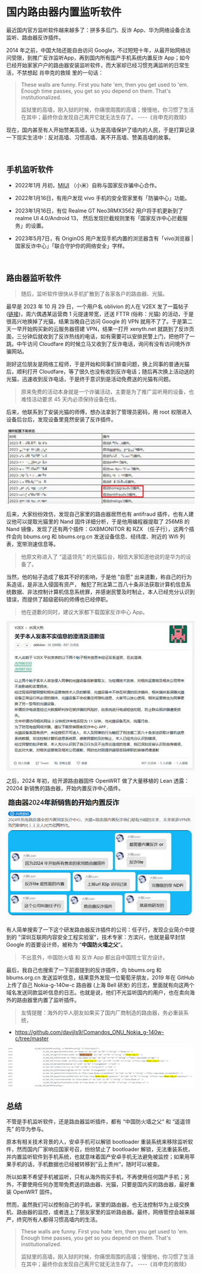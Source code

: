 国内路由器内置监听软件
===================

最近国内官方监听软件越来越多了：拼多多后门、反诈 App、华为网络设备合法监听、路由器反诈插件。

2014 年之前，中国大陆还能自由访问 Google，不过短短十年，从最开始网络访问受限，到推广反诈监听App，再到国内所有国产手机系统内置反诈 App；如今已经开始家家户户的路由器安装监听软件，而大家却已经习惯充满监听的日常生活，不禁想起 肖申克的救赎 里的一句话：

> These walls are funny. First you hate 'em, then you get used to 'em. Enough time passes, you get so you depend on them. That's institutionalized.
>
> 监狱里的高墙，刚入狱的时候，你痛恨周围的高墙；慢慢地，你习惯了生活在其中；最终你会发现自己离开它就无法生存了。 ----《肖申克的救赎》

现在，国内甚至有人开始赞美高墙，认为是高墙保护了墙内的人民，于是打算记录一下现实生活中：反对高墙、习惯高墙、离不开高墙、赞美高墙的故事。

<br />

## 手机监听软件

- 2022年1月 月初，[MIUI](https://ggame.gledos.science/company/小米/MIUI.html#没有内置国家监控中心app) （小米）自称与国家反诈骗中心合作。

- 2022年1月16日，有用户发现 vivo 手机的安全管家里有「防骗中心」功能。

- 2023年1月16日，有位 Realme GT Neo3RMX3562 用户将手机更新到了 realme UI 4.0/Android 13， 然后发现拦截规则里有「国家反诈中心拦截服务」的设置。

- 2023年5月7日，有 OriginOS 用户发现手机内置的浏览器含有「vivo浏览器 | 国家反诈中心」「联合守护你的网络安全」字样。

<br />

## 路由器监听软件

> 随后，监听软件很快从手机扩散到了各家各户的路由器、光猫。

最早是 2023 年 10 月 29 日，一个用户名 oblivion 的人在 V2EX 发了一篇帖子 ([链接](https://chinadigitaltimes.net/chinese/701596.html))，周六偶遇某运营商 1 元提速带宽，还送 FTTR (俗称：光猫) 的活动，于是很高兴地换掉了光猫，结果当晚自己访问 Google 的 VPN 就用不了了。于是第二天一早开始购买新的云服务器搭建 VPN，结果一打开 xenyth.net 就跳到了反诈页面，三分钟后就收到了反诈热线的电话，如有需要可以安排民警上门，把他吓了一跳。中午访问 Cloudfare 的时候立马又收到了反诈电话，询问有没有访问境外诈骗网站。

刚好这位朋友是网络工程师，于是开始和同事们排查问题，换上同事的普通光猫后，顺利打开 Cloudfare，等了很久也没有收到反诈电话；随后再次换上活动送的光猫，迅速收到反诈电话，于是终于意识到是活动免费送的光猫有问题。

> 原来免费的活动本身就是一个诈骗活动，主要是为了推广监听用的设备，也难怪活动要求 45 天内必须保持设备在线。

后来，他联系到了安装光猫的师傅，想办法拿到了管理员密码，用 root 权限进入设备后台后，发现设备里竟然安装了反诈插件。

![image-20240405161128335](antifraud/plugins.png)

后来，大家纷纷效仿，发现自己家里的路由器居然也有 antifraud 插件，也有人建议他可以提取光猫里的 Nand 固件详细分析，于是他用编程器提取了 256MB 的 Nand 镜像，发现了还有两个插件：GXBMONITOR 和 RZX （任子行），这两个插件会向 bbums.org 和 bbums.org.cn 发送设备信息、经纬度、附近的 Wifi 列表，宽带测速信息等。

> 他原文称进入了 “遥遥领先“ 的光猫后台，相信大家知道他说的是华为的设备了。

当然，他的帖子造成了极其不好的影响，于是他 ”自愿“ 出来道歉，称自己的行为系造谣，是非法入侵国有资产， 触犯了刑法第二百八十条非法获取计算机信息系统数据、非法控制计算机信息系统罪，并感谢民警及时制止，本人已经充分认识到错误，而提供了超级密码的师傅也已经停职。

> 他在道歉的同时，建议大家都下载国家反诈中心 App。

![Image_1698827276296](antifraud/appology.png)

之后，2024 年初，给开源路由器固件 OpenWRT 做了大量移植的 Lean 透露：20204 新销售的路由器，开始内置反诈中心插件。

![image-20240405163549067](antifraud/router.png)

有人简单搜索了一下这个研发路由器反诈插件的公司：任子行，发现企业简介中提到的 "深圳互联网内容安全工程实验室"，技术专家：方滨兴，也就是最早封禁 Google 的首要设计师，被称为 “**中国防火墙之父**”。

> 不出意外，中国防火墙 和 反诈 App 都出自中国院士官方设计。

最后，我自己也搜索了一下前面提到的反诈插件，向 bbums.org 和 bbums.org.cn 发送监听信息，结果意外发现一位葡萄牙朋友，2019 年在 GitHub 上传了自己 Nokia-g-140w-c 路由器 (上海 Bell 研发) 的日志，里面就有向这两个域名发送同款监听信息的日志。也就是说，他们不光监听国内的用户，也在卖向海外的路由器里内置了监听插件。

> 友情提醒：海外的华人朋友如果买了国内厂商制造的路由器，务必重装系统，

- https://github.com/davijls9/Comandos_ONU_Nokia_g-140w-c/tree/master

![image-20240405164159931](antifraud/nokia.png)



## 总结

不管是手机监听软件，还是路由器监听插件，都有 “中国防火墙之父“ 和 “遥遥领先” 的华为参与。

原本有相关技术背景的人，安卓手机可以解锁 bootloader 重装系统来移除监听软件，然而国内厂家响应国家号召，纷纷禁止了 bootloader 解锁，无法重装系统，并内置监听软件到手机系统，也就意味着国产安卓手机无法避免被监控；如果用苹果手机的话，手机数据也已经被转移到”云上贵州“，随时可以被查。

所以如果不希望手机被监听，只有从海外购买手机，不再使用任何国产手机；另外，不要使用任何办宽带免费送的路由器、光猫，只要是国内买的路由器，最好重装 OpenWRT 固件。

然而，虽然我们可以控制自己的手机，家里的路由器，也无法控制华为上级交换机、路由器的监控，或者连上了朋友家里的监听路由器。最终，网络管控会越来越严，终究所有人都得习惯高墙内的生活。



> These walls are funny. First you hate 'em, then you get used to 'em. Enough time passes, you get so you depend on them. That's institutionalized.
>
> 监狱里的高墙，刚入狱的时候，你痛恨周围的高墙；慢慢地，你习惯了生活在其中；最终你会发现自己离开它就无法生存了。 ----《肖申克的救赎》
